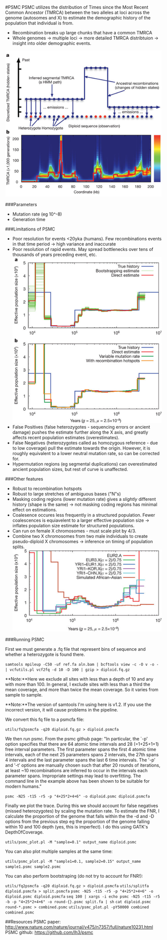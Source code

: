 #PSMC
PSMC utilizes the distribution of Times since the Most Recent Common Ancestor (TMRCA) between the two alleles at loci across the genome (autosomes and X) to estimate the demographic history of the population that individual is from. 
* Recombination breaks up large chunks that have a common TMRCA
* Whole genomes -> multiple loci -> more detailed TMRCA distribtuion -> insight into older demographic events. 

![PSMC image 1](https://github.com/Xevkin/Bioinfomatics-meeting-August-2016/blob/master/nature10231-f1.2.jpg)

###Parameters
* Mutation rate (eg 10^-8)
* Generation time

###Limitations of PSMC
* Poor resolution for events <20yka (humans). Few recombinations events in that time period -> high variance and inaccurate
* Poor resolution of rapid events. May spread bottlenecks over tens of thousands of years preceding event, etc.
![PSMC image 2](https://github.com/Xevkin/Bioinfomatics-meeting-August-2016/blob/master/nature10231-f2.2.jpg)
* False Positives (false heterozygotes - sequencing errors or ancient damage) pushes the estimate further along the X axis, and greatly affects recent population estimates (overestimates).
* False Negatives (heterozygotes called as homozygous reference - due to low coverage) pull the estimate towards the origin. However, it is roughly equivalent to a lower neutral mutation rate, so can be corrected for.
* Hypermutation regions (eg segmental duplications) can overestimated ancient population sizes, but rest of curve is unaffected.

###Other features
* Robust to recombination hotspots
* Robust to large stretches of ambiguous bases ("N"s)
* Masking coding regions (lower mutation rate) gives a *slightly* different history (shape is the same) -> not masking coding regions has minimal effect on estimations.
* Coalesence occures less frequently in a structured population. Fewer coalescences is equiavelent to a larger effective population size -> inflates population size estimate for structured populations.
* Can run on female X chromosomes - must scale plot by 4/3.
* Combine two X chromosomes from two male individuals to create pseudo-diploid X chromosomes -> inference on timing of population splits.
![PSMC image 3](https://github.com/Xevkin/Bioinfomatics-meeting-August-2016/blob/master/psmc.png)

###Running PSMC

First we must generate a .fq file that represent bins of sequence and whether a heterozygote is found there.

`samtools mpileup -C50 -uf ref.fa aln.bam | bcftools view -c -O v -o - | vcfutils.pl vcf2fq -d 10 -D 100 | gzip > diploid.fq.gz`

**Note:**Here we exclude all sites with less than a depth of 10 and any with more than 100. In general, I exclude sites with less than a third the mean coverage, and more than twice the mean coverage. So it varies from sample to sample.

**Note:**The version of samtools I'm using here is v1.2. If you use the incorrect version, it will cause problems in the pipeline.

We convert this fq file to a psmcfa file:

`utils/fq2psmcfa -q20 diploid.fq.gz > diploid.psmcfa`

We then run psmc. From the psmc github page: "In particular, the `-p' option specifies that there are 64 atomic time intervals and 28 (=1+25+1+1) free interval parameters. The first parameter spans the first 4 atomic time intervals, each of the next 25 parameters spans 2 intervals, the 27th spans 4 intervals and the last parameter spans the last 6 time intervals. The '-p' and '-t' options are manually chosen such that after 20 rounds of iterations, at least ~10 recombinations are inferred to occur in the intervals each parameter spans. Impropriate settings may lead to overfitting. The command line in the example above has been shown to be suitable for modern humans."

`psmc -N25 -t15 -r5 -p "4+25*2+4+6" -o diploid.psmc diploid.psmcfa`

Finally we plot the trace. During this we should account for false negatives (missed heterozygotes) by scaling the mutation rate. To estimate the FNR, I calculate the proportion of the genome that falls within the the -d and -D options from the previous step eg the proportion of the genome falling within 10 and 100 depth (yes, this is imperfect). I do this using GATK's DepthOfCoverage.

`utils/psmc_plot.pl -M "sample=0.1" output_name diploid.psmc`

You can also plot multiple samples at the same time:

`utils/psmc_plot.pl -M "sample1=0.1, sample2=0.15" output_name sample1.psmc sample2.psmc`

You can also perform bootstraping (do not try to account for FNR!):

`utils/fq2psmcfa -q20 diploid.fq.gz > diploid.psmcfa`
`utils/splitfa diploid.psmcfa > split.psmcfa`
`psmc -N25 -t15 -r5 -p "4+25*2+4+6" -o diploid.psmc diploid.psmcfa`
`seq 100 | xargs -i echo psmc -N25 -t15 -r5 -b -p "4+25*2+4+6" -o round-{}.psmc split.fa | sh`
`cat diploid.psmc round-*.psmc > combined.psmc`
`utils/psmc_plot.pl -pY50000 combined combined.psmc`


##Resources
PSMC paper: http://www.nature.com/nature/journal/v475/n7357/full/nature10231.html
PSMC github: https://github.com/lh3/psmc
